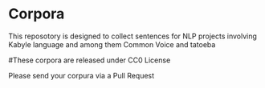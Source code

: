 # Corpora

This reposotory is designed to collect sentences for NLP projects involving Kabyle language and among them Common Voice and tatoeba

#These corpora are released under CC0 License

Please send your corpura via a Pull Request
